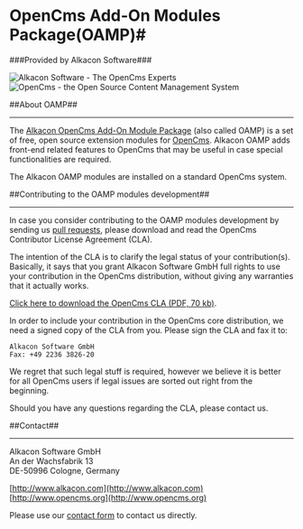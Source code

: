 # OpenCms Add-On Modules Package(OAMP)#

###Provided by Alkacon Software###

![Alkacon Software - The OpenCms Experts](http://www.alkacon.com/export/system/modules/org.opencms.website.template/resources/img/logo/logo_alkacon.gif "Alkacon Software - The OpenCms Experts")
![OpenCms - the Open Source Content Management System](http://www.opencms.org/export/system/modules/org.opencms.website.template/resources/img/logo/logo_opencms.gif "OpenCms - the Open Source Content Management System")

##About OAMP##

---
The [Alkacon OpenCms Add-On Module Package](http://www.alkacon.com/oamp/) (also called OAMP) is a set of free, open source extension modules for [OpenCms](http://www.opencms.org). Alkacon OAMP adds front-end related features to OpenCms that may be useful in case special functionalities are required.


The Alkacon OAMP modules are installed on a standard OpenCms system. 




##Contributing to the OAMP modules development##

---
In case you consider contributing to the OAMP modules development by sending us [pull requests](http://help.github.com/send-pull-requests/), please download and read the OpenCms Contributor License Agreement (CLA).

The intention of the CLA is to clarify the legal status of your contribution(s). Basically, it says that you grant Alkacon Software GmbH full rights to use your contribution in the OpenCms distribution, without giving any warranties that it actually works.

[Click here to download the OpenCms CLA (PDF, 70 kb)](http://www.opencms.org/export/sites/opencms/en/development/contribute/opencms_cla.pdf).


In order to include your contribution in the OpenCms core distribution, we need a signed copy of the CLA from you. Please sign the CLA and fax it to:

    Alkacon Software GmbH
    Fax: +49 2236 3826-20

We regret that such legal stuff is required, however we believe it is better for all OpenCms users if legal issues are sorted out right from the beginning.

Should you have any questions regarding the CLA, please contact us.




##Contact##

----------

Alkacon Software GmbH<br />
An der Wachsfabrik 13<br />
DE-50996 Cologne, Germany<br />

[http://www.alkacon.com](http://www.alkacon.com)<br />
[http://www.opencms.org](http://www.opencms.org)

Please use our [contact form](http://www.alkacon.com/en/company/contact/form.html) to contact us directly.


